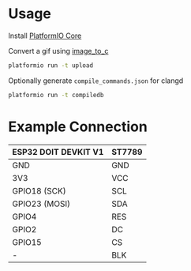 # Usage

Install [PlatformIO Core](https://platformio.org/install/cli)

Convert a gif using [image_to_c](https://github.com/bitbank2/image_to_c)

```bash
platformio run -t upload
```

Optionally generate `compile_commands.json` for clangd

```bash
platformio run -t compiledb
```

# Example Connection

| ESP32 DOIT DEVKIT V1 | ST7789 |
| -------------------- | ------ |
| GND                  | GND    |
| 3V3                  | VCC    |
| GPIO18 (SCK)         | SCL    |
| GPIO23 (MOSI)        | SDA    |
| GPIO4                | RES    |
| GPIO2                | DC     |
| GPIO15               | CS     |
| -                    | BLK    |
